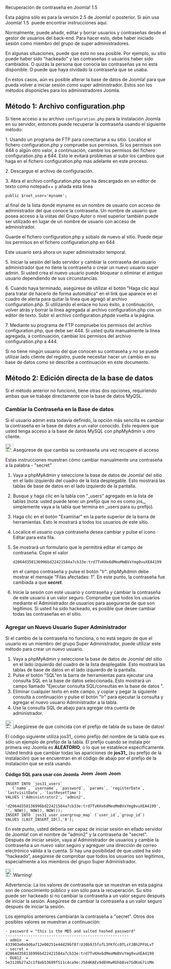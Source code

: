 <!-- Filename: How_do_you_recover_or_reset_your_admin_password%3F / Display title: ¿Cómo recuperar o restablecer su contraseña de administrador? -->

Recuperación de contraseña en Joomla! 1.5

Esta página sólo es para la versión 2.5 de Joomla! o posterior. Si aún
usa Joomla! 1.5   puede encontrar instrucciones
aquí.

Normalmente, puede añadir, editar y borrar usuarios y contraseñas desde
el gestor de usuarios del back-end. Para hacer esto, debe haber iniciado
sesión como miembro del grupo de super administradores.

En algunas situaciones, puede que esto no sea posible. Por ejemplo, su
sitio puede haber sido "hackeado" y las contraseñas o usuarios haber
sido cambiados. O quizás la persona que conocía las contraseñas ya no
está disponible. O puede que haya olvidado la contraseña que se usaba.

En estos casos, aún es posible alterar la base de datos de Joomla! para
que pueda volver a iniciar sesión como super administrador. Estos son
los métodos disponicles para los administradores Joomla.

## Método 1: Archivo configuration.php

Si tiene acceso a su archivo `configuration.php` para la instalación
Joomla en su servidor, entonces puede recuperar la contraseña usando el
siguiente método:

1\. Usando un programa de FTP para conectarse a su sitio. Localice el
fichero configuration.php y compruebe sus permisos. Si los permisos son
444 o algún otro valor, a continuación, cambie los permisos del fichero
configuration.php a 644. Esto le evitará problemas al subir los cambios
que haga en el fichero configuration.php más adelante en este proceso.

2\. Descargue el archivo de configuración.

3\. Abra el archivo configuration.php que ha descargado en un editor de
texto como notepad++ y añada esta línea

    public $root_user='myname';

al final de la lista donde myname es un nombre de usuario con acceso de
administrador del que conoce la contraseña. Un nombre de usuario que
posea acceso a la vistas del Grupo Autor o nivel superior también puede
ser utilizado en lugar de un nombre de usuario con acceso de
administrador.

Guarde el fichero configuration.php y súbalo de nuevo al sitio. Puede
dejar los permisos en el fichero configuration.php en 644

Este usuario será ahora un super administrador temporal.

5\. Iniciar la sesión del lado servidor y cambiar la contraseña del
usuario administrador que no tiene la contraseña o crear un nuevo
usuario super admin. Si usted crea el nuevo usuario puede bloquear o
eliminar el antiguo usuario dependiendo de sus circunstancias.

6\. Cuando haya terminado, asegúrese de utilizar el botón "Haga clic
aquí para tratar de hacerlo de forma automática" en el link que aparece
en el cuadro de alerta para quitar la línea que agregó al archivo
configuration.php. Si utilizando el enlace no tuvo éxito, a
continuación, volver atrás y borrar la línea agregada al archivo
configuration.php con un editor de texto. Subir el archivo
configuration.phpde vuelta a la página.

7\. Mediante su programa de FTP compruebe los permisos del archivo
configuration.php, que debe ser 444. Si usted quita manualmente la línea
agregada, a continuación, cambiar los permisos del archivo
configuration.php a 444.

Si no tiene ningún usuario del que conocen su contraseña y no se puede
utilizar lado cliente del registro, puede necesitar hacer un cambio en
su base de datos como se describe a continuación en este documento.

## Método 2: Edición directa de la base de datos

Si el método anterior no funcionó, tiene otras dos opciones, requiriendo
ambas que se trabaje directamente con la base de datos MyQSL.

### Cambiar la Contraseña en la Base de datos

Si el usuario admin esta todavía definido, la opción más sencilla es
cambiar la contraseña en la base de datos a un valor conocido. Esto
requiere que usted tenga acceso a la base de datos MySQL con phpMyAdmin
u otro cliente.

<img
src="https://docs.joomla.org/images/thumb/4/41/Stop_hand_nuvola.svg.png/25px-Stop_hand_nuvola.svg.png"
decoding="async"
srcset="https://docs.joomla.org/images/thumb/4/41/Stop_hand_nuvola.svg.png/38px-Stop_hand_nuvola.svg.png 1.5x, https://docs.joomla.org/images/4/41/Stop_hand_nuvola.svg.png 2x"
data-file-width="40" data-file-height="40" width="25" height="25"
alt="Stop hand nuvola.svg.png" />Asegúrese de que cambia su contraseña
una vez recupere el acceso

Estas instrucciones muestran cómo cambiar manualmente una contraseña a
la palabra - "secret"

1.  Vaya a phpMyAdmin y seleccione la base de datos de Joomla! del sitio
    en el lado izquierdo del cuadro de la lista desplegable. Esto
    mostrará las tablas de base de datos en el lado izquierdo de la
    pantalla.

2.  Busque y haga clic en la tabla con "\_users" agregado en la lista de
    tablas (nota: usted puede tener un prefijo que no es como jos\_,
    simplemente vaya a la tabla que termina en \_users para su prefijo).

3.  Haga clic en el botón "Examinar" en la parte superior de la barra de
    herramientas. Esto le mostrará a todos los usuarios de este sitio.

4.  Localice el usuario cuya contraseña desea cambiar y pulse el icono
    Editar para esta fila.

5.  Se mostrará un formulario que le permitirá editar el campo de
    contraseña. Copie el valor

        d2064d358136996bd22421584a7cb33e:trd7TvKHx6dMeoMmBVxYmg0vuXEA4199

    en el campo contraseña y pulse el botón "Ir". phpMyAdmin debe
    mostrar el mensaje "Filas afectadas: 1". En este punto, la
    contraseña fue cambiada a que ***secret***.

6.  Inicie la sesión con este usuario y contraseña y cambiar la
    contraseña de este usuario a un valor seguro. Compruebe que todos
    los usuarios mediante el Administrador de usuarios para asegurarse
    de que son legítimos. Si usted ha sido hackeado, es posible que
    desee cambiar todas las contraseñas en el sitio.

### Agregar un Nuevo Usuario Super Administrador

Si el cambio de la contraseña no funciona, o no está seguro de que el
usuario es un miembro del grupo Super Administrador, puede utilizar este
método para crear un nuevo usuario.

1.  Vaya a phpMyAdmin y seleccione la base de datos de Joomla! del sitio
    en el lado izquierdo del cuadro de la lista desplegable. Esto
    mostrará las tablas de base de datos en el lado izquierdo de la
    pantalla.
2.  Pulse el botón "SQL"en la barra de herramientas para ejecutar una
    consulta SQL en la base de datos seleccionada. Esto mostrará un
    campo llamado "Ejecutar consulta SQL/consultas en la base de datos
    ".
3.  Eliminar cualquier texto en este campo, y copiar y pegar la
    siguiente consulta a continuación y pulse el botón "Ir" para
    ejecutar la consulta y agregar el nuevo usuario Administrador a la
    tabla.
4.  Use la consulta SQL de abajo para agregar otra cuenta de
    administrador.

<img
src="https://docs.joomla.org/images/thumb/4/41/Stop_hand_nuvola.svg.png/25px-Stop_hand_nuvola.svg.png"
decoding="async"
srcset="https://docs.joomla.org/images/thumb/4/41/Stop_hand_nuvola.svg.png/38px-Stop_hand_nuvola.svg.png 1.5x, https://docs.joomla.org/images/4/41/Stop_hand_nuvola.svg.png 2x"
data-file-width="40" data-file-height="40" width="25" height="25"
alt="Stop hand nuvola.svg.png" />¡Asegúrese de que coincida con el
prefijo de tabla de su base de datos!

El código siguiente utiliza jos31\_ como prefijo del nombre de la tabla
que es sólo un ejemplo de prefijo de la tabla. El prefijo cuando se
instala por primera vez Joomla es **ALEATORIO**, o lo que se establece
específicamente. Usted tendrá que cambiar todas las apariciones de
**jos31\_** (su prefijo de la instalación) que se encuentran en el
código de abajo por el prefijo de la instalación que se está usando.

**Código SQL para usar con Joomla
 <img src="https://docs.joomla.org/images/5/53/Compat_icon_2_5.png"
decoding="async" data-file-width="40" data-file-height="17" width="40"
height="17" alt="Joomla 2.5" /> <img src="https://docs.joomla.org/images/4/4d/Compat_icon_3_x.png"
decoding="async" data-file-width="40" data-file-height="17" width="40"
height="17" alt="Joomla 3.x" /> <img src="https://docs.joomla.org/images/b/bd/Compat_icon_4_x.png"
decoding="async" data-file-width="40" data-file-height="17" width="40"
height="17" alt="Joomla 4.x" />**

    INSERT INTO `jos31_users`
       (`name`, `username`, `password`, `params`, `registerDate`, `lastvisitDate`, `lastResetTime`)
    VALUES ('Administrator2', 'admin2',
        'd2064d358136996bd22421584a7cb33e:trd7TvKHx6dMeoMmBVxYmg0vuXEA4199', '', NOW(), NOW(), NOW());
    INSERT INTO `jos31_user_usergroup_map` (`user_id`,`group_id`)
    VALUES (LAST_INSERT_ID(),'8');

En este punto, usted debería ser capaz de iniciar sesión en ellado
servidor de Joomla! con el nombre de "admin2" y la contraseña de
"secret". Después de iniciar sesión, vaya al Administrador de usuarios y
cambie la contraseña a un nuevo valor seguro y agreguer una dirección de
correo electrónico válida a la cuenta. Si hay una posibilidad de que
usted ha sido "hackeado", asegúrese de comprobar que todos los usuarios
son legítimos, especialmente a los miembros del grupo Super
Administrador.

<img
src="https://docs.joomla.org/images/thumb/4/41/Stop_hand_nuvola.svg.png/25px-Stop_hand_nuvola.svg.png"
decoding="async"
srcset="https://docs.joomla.org/images/thumb/4/41/Stop_hand_nuvola.svg.png/38px-Stop_hand_nuvola.svg.png 1.5x, https://docs.joomla.org/images/4/41/Stop_hand_nuvola.svg.png 2x"
data-file-width="40" data-file-height="40" width="25" height="25"
alt="Stop hand nuvola.svg.png" />Warning!

Advertencia: La los valores de contraseña que se muestran en esta página
son de conocimiento público y son sólo para la recuperación. Su sitio
puede ser hackeado si no cambiar la contraseña a un valor seguro después
de iniciar la sesión. Asegúrese de cambiar la contraseña a un valor
seguro después de iniciar la sesión.


Los ejemplos anteriores cambiarán la contraseña a "secret". Otros dos
posibles valores se muestran a continuación:

    - password = "this is the MD5 and salted hashed password"
    ------------------------------------------------------
    - admin  = 433903e0a9d6a712e00251e44d29bf87:UJ0b9J5fufL3FKfCc0TLsYJBh2PFULvT
    - secret = d2064d358136996bd22421584a7cb33e:trd7TvKHx6dMeoMmBVxYmg0vuXEA4199
    - OU812  = 5e3128b27a2c1f8eb53689f511c4ca9e:J584KAEv9d8VKwRGhb8ve7GdKoG7isMm
